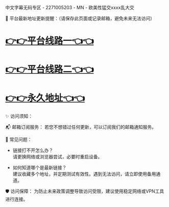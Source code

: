 中文字幕无码专区 - 2271005203 - MN - 欧美性猛交xxxx乱大交

🌟 平台最新地址更新提醒：（请保存此页面或记录邮箱，避免未来无法访问）

# [👉👉平台线路一👈👈](https://za52.run)
# [👉👉平台线路二👈👈](https://za53.run)
# [👉👉永久地址👈👈](https://za51.run)

✨ 访问须知：

📬 邮箱订阅服务： 若您不想错过任何更新，可以订阅我们的邮箱通知服务。

📌 常见问题：

- 链接打不开怎么办？  
请更换网络或浏览器尝试，必要时重启设备。

- 如何知道哪个是最新链接？  
建议收藏多个地址，并定期测试有效性。遇到无法访问，请立即使用备用通道。

🛡 访问保障： 为防止未来政策调整导致访问受限，建议使用稳定网络或VPN工具进行连接。
